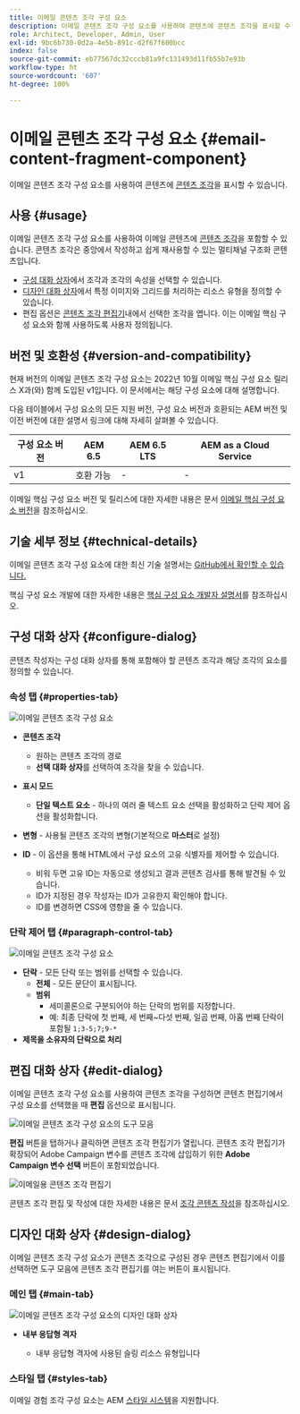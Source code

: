 ```yaml
---
title: 이메일 콘텐츠 조각 구성 요소
description: 이메일 콘텐츠 조각 구성 요소를 사용하여 콘텐츠에 콘텐츠 조각을 표시할 수 있습니다.
role: Architect, Developer, Admin, User
exl-id: 9bc6b730-0d2a-4e5b-891c-d2f67f600bcc
index: false
source-git-commit: eb77567dc32cccb81a9fc131493d11fb55b7e93b
workflow-type: ht
source-wordcount: '607'
ht-degree: 100%

---
```



# 이메일 콘텐츠 조각 구성 요소 {#email-content-fragment-component}

이메일 콘텐츠 조각 구성 요소를 사용하여 콘텐츠에 [콘텐츠 조각](https://experienceleague.adobe.com/docs/experience-manager-cloud-service/assets/content-fragments/content-fragments.html?lang=ko)을 표시할 수 있습니다.

## 사용 {#usage}

이메일 콘텐츠 조각 구성 요소를 사용하여 이메일 콘텐츠에 [콘텐츠 조각](https://experienceleague.adobe.com/docs/experience-manager-cloud-service/assets/content-fragments/content-fragments.html?lang=ko)을 포함할 수 있습니다. 콘텐츠 조각은 중앙에서 작성하고 쉽게 재사용할 수 있는 멀티채널 구조화 콘텐츠입니다.

* [구성 대화 상자](#configure-dialog)에서 조각과 조각의 속성을 선택할 수 있습니다.
* [디자인 대화 상자](#design-dialog)에서 특정 이미지와 그리드를 처리하는 리소스 유형을 정의할 수 있습니다.
* 편집 옵션은 [콘텐츠 조각 편집기](#edit-dialog)내에서 선택한 조각을 엽니다. 이는 이메일 핵심 구성 요소와 함께 사용하도록 사용자 정의됩니다.

## 버전 및 호환성 {#version-and-compatibility}

현재 버전의 이메일 콘텐츠 조각 구성 요소는 2022년 10월 이메일 핵심 구성 요소 릴리스 X과(와) 함께 도입된 v1입니다. 이 문서에서는 해당 구성 요소에 대해 설명합니다.

다음 테이블에서 구성 요소의 모든 지원 버전, 구성 요소 버전과 호환되는 AEM 버전 및 이전 버전에 대한 설명서 링크에 대해 자세히 살펴볼 수 있습니다.

| 구성 요소 버전 | AEM 6.5 | AEM 6.5 LTS | AEM as a Cloud Service |
|---|---|---|---|
| v1 | 호환 가능 | - | - |

이메일 핵심 구성 요소 버전 및 릴리스에 대한 자세한 내용은 문서 [이메일 핵심 구성 요소 버전](/help/email/versions.md)을 참조하십시오.

## 기술 세부 정보 {#technical-details}

이메일 콘텐츠 조각 구성 요소에 대한 최신 기술 설명서는 [GitHub에서 확인할 수 있습니다.](https://adobe.com/go/aem_cmp_tech_email_cf_v1_kr)

핵심 구성 요소 개발에 대한 자세한 내용은 [핵심 구성 요소 개발자 설명서](/help/developing/overview.md)를 참조하십시오.

## 구성 대화 상자 {#configure-dialog}

콘텐츠 작성자는 구성 대화 상자를 통해 포함해야 할 콘텐츠 조각과 해당 조각의 요소를 정의할 수 있습니다.

### 속성 탭 {#properties-tab}

![이메일 콘텐츠 조각 구성 요소](/help/email/assets/email-content-fragment-edit-properties.png)

* **콘텐츠 조각**

   * 원하는 콘텐츠 조각의 경로
   * **선택 대화 상자**&#x200B;를 선택하여 조각을 찾을 수 있습니다.

* **표시 모드**
   * **단일 텍스트 요소** - 하나의 여러 줄 텍스트 요소 선택을 활성화하고 단락 제어 옵션을 활성화합니다.
* **변형** - 사용될 콘텐츠 조각의 변형(기본적으로 **마스터**&#x200B;로 설정)

* **ID** - 이 옵션을 통해 HTML에서 구성 요소의 고유 식별자를 제어할 수 있습니다.
   * 비워 두면 고유 ID는 자동으로 생성되고 결과 콘텐츠 검사를 통해 발견될 수 있습니다.
   * ID가 지정된 경우 작성자는 ID가 고유한지 확인해야 합니다.
   * ID를 변경하면 CSS에 영향을 줄 수 있습니다.

### 단락 제어 탭 {#paragraph-control-tab}

![이메일 콘텐츠 조각 구성 요소](/help/assets/content-fragment-edit-paragraph.png)

* **단락** - 모든 단락 또는 범위를 선택할 수 있습니다.
   * **전체** - 모든 문단이 표시됩니다.
   * **범위**
      * 세미콜론으로 구분되어야 하는 단락의 범위를 지정합니다.
      * 예: 최종 단락에 첫 번째, 세 번째~다섯 번째, 일곱 번째, 아홉 번째 단락이 포함될 `1;3-5;7;9-*`
* **제목을 소유자의 단락으로 처리**

## 편집 대화 상자 {#edit-dialog}

이메일 콘텐츠 조각 구성 요소를 사용하여 콘텐츠 조각을 구성하면 콘텐츠 편집기에서 구성 요소를 선택했을 때 **편집** 옵션으로 표시됩니다.

![이메일 콘텐츠 조각 구성 요소의 도구 모음](/help/email/assets/email-content-fragment-edit-toolbar.png)

**편집** 버튼을 탭하거나 클릭하면 콘텐츠 조각 편집기가 열립니다. 콘텐츠 조각 편집기가 확장되어 Adobe Campaign 변수를 콘텐츠 조각에 삽입하기 위한 **Adobe Campaign 변수 선택** 버튼이 포함되었습니다.

![이메일용 콘텐츠 조각 편집기](/help/email/assets/email-content-fragment-editor.png)

콘텐츠 조각 편집 및 작성에 대한 자세한 내용은 문서 [조각 콘텐츠 작성](https://experienceleague.adobe.com/docs/experience-manager-cloud-service/content/assets/content-fragments/content-fragments-variations.html?lang=ko)을 참조하십시오.

## 디자인 대화 상자 {#design-dialog}

이메일 콘텐츠 조각 구성 요소가 콘텐츠 조각으로 구성된 경우 콘텐츠 편집기에서 이를 선택하면 도구 모음에 콘텐츠 조각 편집기를 여는 버튼이 표시됩니다.


### 메인 탭 {#main-tab}

![이메일 콘텐츠 조각 구성 요소의 디자인 대화 상자](/help/email/assets/email-content-fragment-design.png)

* **내부 응답형 격자**

   * 내부 응답형 격자에 사용된 슬링 리소스 유형입니다

### 스타일 탭 {#styles-tab}

이메일 경험 조각 구성 요소는 AEM [스타일 시스템](/help/get-started/authoring.md#component-styling)을 지원합니다.
